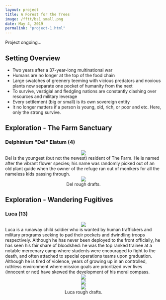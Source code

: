 ```yaml
---
layout: project
title: A Forest for the Trees
image: /fftt/bs1_small.png
date: May 4, 2019
permalink: "project-1.html"
---
```

Project ongoing...
## Setting Overview
* Two years after a 37-year-long multinational war
* Humans are no longer at the top of the food chain
* Large swatches of greenery teeming with vicious predators and noxious plants now separate one pocket of humanity from the next
* To survive, vestigial and fledgling nations are constantly clashing over resources and military leverage
* Every settlement (big or small) is its own sovereign entity
* It no longer matters if a person is young, old, rich, or poor and etc. Here, only the strong survive.     

## Exploration - The Farm Sanctuary
<!-- Insert gen exploration of farm permanent residents -->

### Delphinium "Del" Elatum (4)
<center><img src="{{ site.baseurl }}/files/pics/fftt/del.gif" style="max-width:70%"></center>
Del is the youngest (but not the newest) resident of The Farm. He is named after the vibrant flower species; his name was randomly picked out of an old plant guide when the owner of the refuge ran out of monikers for all the nameless kids passing through.

<center><img src="{{ site.baseurl }}/files/pics/fftt/del1_small.png" style="max-width:70%"></center>
<center>Del rough drafts.</center>

## Exploration - Wandering Fugitives
<!-- Satellite Duo -->

### Luca (13)
<center><img src="{{ site.baseurl }}/files/pics/fftt/bs1_small.png" style="max-width:70%"></center>
Luca is a runaway child soldier who is wanted by human traffickers and military programs seeking to pad their pockets and dwindling troops respectively. Although he has never been deployed to the front officially, he has seen his fair share of bloodshed: he was the top ranked trainee at a notable mercenary camp where students were encouraged to fight to the death, and often attached to special operations teams upon graduation. Although he is tired of violence, years of growing up in an controlled, ruthless environment where mission goals are prioritized over lives (innocent or not) have skewed the development of his moral compass.   

<center><img src="{{ site.baseurl }}/files/pics/fftt/bs2_small.png" style="max-width:70%"></center>

<center><img src="{{ site.baseurl }}/files/pics/fftt/bs3_small.png" style="max-width:70%"></center>

<center><img src="{{ site.baseurl }}/files/pics/fftt/bsold_small.png" style="max-width:70%"></center>
<center>Luca rough drafts.</center>

<!-- Intermodal Navigation -->
<br>
<center>
  <table>
    <thead>
      <tr>
        <a href="{{site.baseurl}}/project-2.html"><i class="fas fa-chevron-circle-right fa-3x"></i></a>
      </tr>
    </thead>
  </table>
</center>

